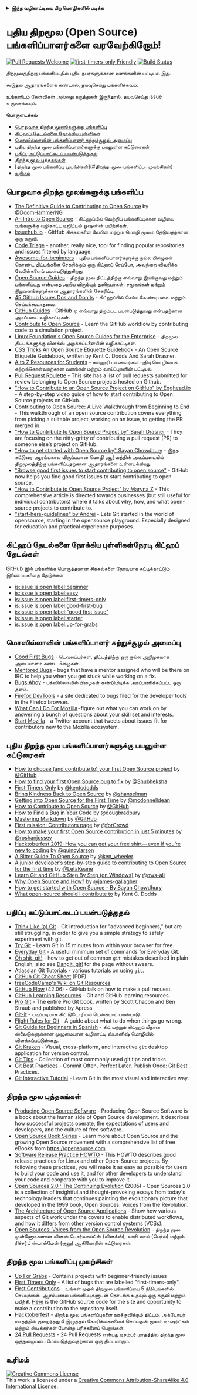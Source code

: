 <details>
<summary>
<strong> இந்த வழிகாட்டியை பிற மொழிகளில் படிக்க </strong>
</summary>
    <ul>
        <li><a href="./README.md"> English </a></li>
        <li><a href="./README-CN.md"> 中文 </a></li>
        <li><a href="./README-RU.md"> русский </a></li>
        <li><a href="./README-RO.md"> Românesc </a></li>
        <li><a href="./README-IT.md"> Italiano </a></li>
        <li><a href="./README-ES.md"> Español </a></li>
        <li><a href="./README-pt-BR.md"> Português (BR) </a></li>
        <li><a href="./README-DE.md"> Deutsch </a></li>
        <li><a href="./README-GR.md"> Ελληνικά </a></li>
        <li><a href="./README-FR.md"> Français </a></li>
        <li><a href="./README-KO.md"> 한국어 </a></li>
        <li><a href="./README-JA.md"> 日本語 </a></li>
        <li><a href="./README-TA.md"> தமிழ் </a></li>
    </ul>
</details>

# புதிய திறமூல (Open Source) பங்களிப்பாளர்களை வரவேற்கிறோம்!

[![Pull Requests Welcome](https://img.shields.io/badge/PRs-welcome-brightgreen.svg?style=flat)](http://makeapullrequest.com)
[![first-timers-only Friendly](https://img.shields.io/badge/first--timers--only-friendly-blue.svg)](https://www.firsttimersonly.com/)
[![Build Status](https://api.travis-ci.org/freeCodeCamp/how-to-contribute-to-open-source.svg?branch=master)](https://travis-ci.org/freeCodeCamp/how-to-contribute-to-open-source)

திறமூலத்திற்கு பங்களிப்பதில் புதிய நபர்களுக்கான வளங்களின் பட்டியல் இது.

கூடுதல் ஆதாரங்களைக் கண்டால், தயவுசெய்து பங்களிக்கவும்.

உங்களிடம் கேள்விகள் அல்லது கருத்துகள் இருந்தால், தயவுசெய்து issue உருவாக்கவும்.

**பொருளடக்கம்**

- [பொதுவாக திறந்த மூலங்களுக்கு பங்களிப்புு](#பொதுவாக-திறந்த-மூலங்களுக்கு-பங்களிப்புு)
- [கிட்ஹப் தேடல்களை நோக்கிய புள்ளிகள்](#கிட்ஹப்-தேடல்களை-நோக்கிய-புள்ளிகள்)
- [மொஸில்லாவின் பங்களிப்பாளர் சுற்றுச்சூழல் அமைப்பு](#மொஸில்லாவின்-பங்களிப்பாளர்-சுற்றுச்சூழல்-அமைப்பு)
- [புதிய திறந்த மூல பங்களிப்பாளர்களுக்கு பயனுள்ள கட்டுரைகள்](#புதிய-திறந்த-மூல-பங்களிப்பாளர்களுக்கு-பயனுள்ள-கட்டுரைகள்)
- [பதிப்பு கட்டுப்பாட்டைப் பயன்படுத்துதல்](#பதிப்பு-கட்டுப்பாட்டைப்-பயன்படுத்துதல்)
- [திறந்த மூல புத்தகங்கள்](#திறந்த-மூல-புத்தகங்கள்)
- [திறந்த மூல பங்களிப்பு முயற்சிகள்](#திறந்த-மூல-பங்களிப்ப- முயற்சிகள்)
- [உரிமம்](#உரிமம்)

## பொதுவாக திறந்த மூலங்களுக்கு பங்களிப்ப
- [The Definitive Guide to Contributing to Open Source](https://www.freecodecamp.org/news/the-definitive-guide-to-contributing-to-open-source-900d5f9f2282/) by [@DoomHammerNG](https://twitter.com/DoomHammerNG)
- [An Intro to Open Source](https://www.digitalocean.com/community/tutorial_series/an-introduction-to-open-source) - கிட்ஹப்பில் வெற்றிப் பங்களிப்புகான வழியை உங்களுக்கு வழிகாட்ட டிஜிட்டல் ஓஷனின் பயிற்சிகள்.
- [Issuehub.io](http://issuehub.io/) - GitHub சிக்கல்களை லேபிள் மற்றும் மொழி மூலம் தேடுவதற்கான ஒரு கருவி.
- [Code Triage](https://www.codetriage.com/) - another, really nice, tool for finding popular repositories and issues filtered by language.
- [Awesome-for-beginners](https://github.com/MunGell/awesome-for-beginners) - புதிய பங்களிப்பாளர்களுக்கு நல்ல பிழைகள் கொண்ட திட்டங்களை சேகரிக்கும் ஒரு கிட்ஹப் ரெப்போ, அவற்றை விவரிக்க லேபிள்களைப் பயன்படுத்துகிறது.
- [Open Source Guides](https://opensource.guide/) - திறந்த மூல திட்டத்திற்கு எவ்வாறு இயங்குவது மற்றும் பங்களிப்பது என்பதை அறிய விரும்பும் தனிநபர்கள், சமூகங்கள் மற்றும் நிறுவனங்களுக்கான ஆதாரங்களின் சேகரிப்பு.
- [45 Github Issues Dos and Don’ts](https://hackernoon.com/45-github-issues-dos-and-donts-dfec9ab4b612) - கிட்ஹப்பில் செய்ய வேண்டியவை மற்றும் செய்யக்கூடாதவை.
- [GitHub Guides](https://guides.github.com/) - GitHub ஐ எவ்வாறு திறம்பட பயன்படுத்துவது என்பதற்கான அடிப்படை வழிகாட்டிகள்.
- [Contribute to Open Source](https://github.com/danthareja/contribute-to-open-source) - Learn the GitHub workflow by contributing code to a simulation project.
- [Linux Foundation's Open Source Guides for the Enterprise](https://www.linuxfoundation.org/resources/open-source-guides/) - திறமூல திட்டங்களுக்கு லினக்ஸ் அறக்கட்டளையின் வழிகாட்டிகள்.
- [CSS Tricks An Open Source Etiquette Guidebook](https://css-tricks.com/open-source-etiquette-guidebook/) - An Open Source Etiquette Guidebook, written by Kent C. Dodds And Sarah Drasner.
- [A to Z Resources for Students](https://github.com/dipakkr/A-to-Z-Resources-for-Students) - கல்லூரி மாணவர்கள் புதியு மொழியைக் கற்றுக்கொள்வதற்கான வளங்கள் மற்றும் வாய்ப்புகளின் பட்டியல்.
- [Pull Request Roulette](http://www.pullrequestroulette.com/) - This site has a list of pull requests submitted for review belonging to Open Source projects hosted on Github.
- ["How to Contribute to an Open Source Project on GitHub" by Egghead.io](https://egghead.io/courses/how-to-contribute-to-an-open-source-project-on-github) - A step-by-step video guide of how to start contributing to Open Source projects on GitHub.
- [Contributing to Open Source: A Live Walkthrough from Beginning to End](https://medium.com/@kevinjin/contributing-to-open-source-walkthrough-part-0-b3dc43e6b720) - This walkthrough of an open source contribution covers everything from picking a suitable project, working on an issue, to getting the PR merged in.
- ["How to Contribute to Open Source Project by" Sarah Drasner](https://css-tricks.com/how-to-contribute-to-an-open-source-project/) - They are focusing on the nitty-gritty of contributing a pull request (PR) to someone else’s project on GitHub.
- ["How to get started with Open Source by" Sayan Chowdhury](https://www.hackerearth.com:443/getstarted-opensource/) - இந்த கட்டுரை ஆரம்பகால விருப்பமான மொழி ஆர்வத்தின் அடிப்படையில் திறமூலத்திற்கு பங்களிப்பதற்கான ஆதாரங்களை உள்ளடக்கியது.
- ["Browse good first issues to start contributing to open source"](https://github.blog/2020-01-22-browse-good-first-issues-to-start-contributing-to-open-source/) - GitHub now helps you find good first issues to start contributing to open source.
- ["How to Contribute to Open Source Project" by Maryna Z](https://rubygarage.org/blog/how-contribute-to-open-source-projects) - This comprehensive article is directed towards businesses (but still useful for individual contributors) where it talks about why, how, and what open-source projects to contribute to.
- ["start-here-guidelines" by Andrei](https://github.com/zero-to-mastery/start-here-guidelines) -
Lets Git started in the world of opensource, starting in the opensource playground. Especially designed for education and practical experience purposes.


## கிட்ஹப் தேடல்களை நோக்கிய புள்ளிகள்நேரடி கிட்ஹப் தேடல்கள்
GitHub இல் பங்களிக்க பொருத்தமான சிக்கல்களை நேரடியாக சுட்டிக்காட்டும் இணைப்புகளைத் தேடுங்கள்.
- [is:issue is:open label:beginner](https://github.com/search?utf8=%E2%9C%93&q=is%3Aissue+is%3Aopen+label%3Abeginner)
- [is:issue is:open label:easy](https://github.com/search?utf8=%E2%9C%93&q=is%3Aissue+is%3Aopen+label%3Aeasy)
- [is:issue is:open label:first-timers-only](https://github.com/search?utf8=%E2%9C%93&q=is%3Aissue+is%3Aopen+label%3Afirst-timers-only)
- [is:issue is:open label:good-first-bug](https://github.com/search?utf8=%E2%9C%93&q=is%3Aissue+is%3Aopen+label%3Agood-first-bug)
- [is:issue is:open label:"good first issue"](https://github.com/search?utf8=%E2%9C%93&q=is%3Aissue+is%3Aopen+label%3A"good+first+issue")
- [is:issue is:open label:starter](https://github.com/search?utf8=%E2%9C%93&q=is%3Aissue+is%3Aopen+label%3Astarter)
- [is:issue is:open label:up-for-grabs](https://github.com/search?utf8=%E2%9C%93&q=is%3Aissue+is%3Aopen+label%3Aup-for-grabs)

## மொஸில்லாவின் பங்களிப்பாளர் சுற்றுச்சூழல் அமைப்புுு
- [Good First Bugs](https://bugzil.la/sw:%22[good%20first%20bug]%22&limit=0) - டெவலப்பர்கள், திட்டத்திற்கு ஒரு நல்ல அறிமுகமாக அடையாளம் கண்ட பிழைகள்.
- [Mentored Bugs](https://bugzilla.mozilla.org/buglist.cgi?quicksearch=mentor%3A%40) - bugs that have a mentor assigned who will be there on IRC to help you when you get stuck while working on a fix.
- [Bugs Ahoy](https://www.joshmatthews.net/bugsahoy/) - பக்ஸில்லாவில் பிழைகள் கண்டுபிடிக்க அர்ப்பணிக்கப்பட்ட ஒரு தளம்.
- [Firefox DevTools](http://firefox-dev.tools/) - a site dedicated to bugs filed for the developer tools in the Firefox browser.
- [What Can I Do For Mozilla](https://whatcanidoformozilla.org/) - figure out what you can work on by answering a bunch of questions about your skill set and interests.
- [Start Mozilla](https://twitter.com/StartMozilla) - a Twitter account that tweets about issues fit for contributors new to the Mozilla ecosystem.

## புதிய திறந்த மூல பங்களிப்பாளர்களுக்கு பயனுள்ள கட்டுரைகள்
- [How to choose (and contribute to) your first Open Source project](https://github.com/collections/choosing-projects) by [@GitHub](https://github.com/github)
- [How to find your first Open Source bug to fix](https://www.freecodecamp.org/news/finding-your-first-open-source-project-or-bug-to-work-on-1712f651e5ba/) by [@Shubheksha](https://github.com/Shubheksha)
- [First Timers Only](https://kentcdodds.com/blog/first-timers-only/) by [@kentcdodds](https://github.com/kentcdodds)
- [Bring Kindness Back to Open Source](https://web.archive.org/web/20201009150545/https://www.hanselman.com/blog/bring-kindness-back-to-open-source) by [@shanselman](https://github.com/shanselman)
- [Getting into Open Source for the First Time](https://www.nearform.com/blog/getting-into-open-source-for-the-first-time/) by [@mcdonnelldean](https://github.com/mcdonnelldean)
- [How to Contribute to Open Source](https://opensource.guide/how-to-contribute/) by [@GitHub](https://github.com/github)
- [How to Find a Bug in Your Code](https://8thlight.com/blog/doug-bradbury/2016/06/29/how-to-find-bug-in-your-code.html) by [@dougbradbury](https://twitter.com/dougbradbury)
- [Mastering Markdown](https://guides.github.com/features/mastering-markdown/) by [@GitHub](https://github.com/github)
- [First mission: Contributors page](https://medium.com/@forCrowd/first-mission-contributors-page-df24e6e70705#.2v2g0no29) by [@forCrowd](https://github.com/forCrowd)
- [How to make your first Open Source contribution in just 5 minutes](https://www.freecodecamp.org/news/how-to-make-your-first-open-source-contribution-in-just-5-minutes-aaad1fc59c9a/) by [@roshanjossey](https://github.com/Roshanjossey/)
- [Hacktoberfest 2019: How you can get your free shirt — even if you’re new to coding](https://www.freecodecamp.org/news/hacktoberfest-2018-how-you-can-get-your-free-shirt-even-if-youre-new-to-coding-96080dd0b01b/) by [@quincylarson](https://www.freecodecamp.org/news/author/quincylarson/)
- [A Bitter Guide To Open Source](https://medium.com/codezillas/a-bitter-guide-to-open-source-a8e3b6a3c1c4) by [@ken_wheeler](https://medium.com/@ken_wheeler)
- [A junior developer’s step-by-step guide to contributing to Open Source for the first time](https://hackernoon.com/contributing-to-open-source-the-sharks-are-photoshopped-47e22db1ab86) by [@LetaKeane](https://hackernoon.com/u/letakeane)
- [Learn Git and GitHub Step By Step (on Windows)](https://medium.com/illumination/path-to-learning-git-and-github-be93518e06dc) by [@ows-ali](https://medium.com/@ows_ali)
- [Why Open Source and How?](https://careerkarma.com/blog/open-source-projects-for-beginners/) by [@james-gallagher](https://careerkarma.com/blog/author/jamesgallagher/)
- [How to get started with Open Source - By Sayan Chowdhury](https://www.hackerearth.com/getstarted-opensource/)
- [What open-source should I contribute to](https://kentcdodds.com/blog/what-open-source-project-should-i-contribute-to/) by Kent C. Dodds

## பதிப்பு கட்டுப்பாட்டைப் பயன்படுத்துதல்
- [Think Like (a) Git](http://think-like-a-git.net/) - Git introduction for "advanced beginners," but are still struggling, in order to give you a simple strategy to safely experiment with git.
- [Try Git](https://try.github.io/) - Learn Git in 15 minutes from within your browser for free.
- [Everyday Git](https://git-scm.com/docs/giteveryday) - A useful minimum set of commands for Everyday Git.
- [Oh shit, git!](https://ohshitgit.com/) - how to get out of common `git` mistakes described in plain English; also see [Dangit, git!](https://dangitgit.com/) for the page without swears.
- [Atlassian Git Tutorials](https://www.atlassian.com/git/tutorials) - various tutorials on using `git`.
- [GitHub Git Cheat Sheet](https://education.github.com/git-cheat-sheet-education.pdf) (PDF)
- [freeCodeCamp's Wiki on Git Resources](https://forum.freecodecamp.org/t/wiki-git-resources/13136)
- [GitHub Flow](https://www.youtube.com/watch?v=juLIxo42A_s) (42:06) - GitHub talk on how to make a pull request.
- [GitHub Learning Resources](https://docs.github.com/en/free-pro-team@latest/github/getting-started-with-github/git-and-github-learning-resources) - Git and GitHub learning resources.
- [Pro Git](https://git-scm.com/book/en/v2) - The entire Pro Git book, written by Scott Chacon and Ben Straub and published by Apress.
- [Git-it](https://github.com/jlord/git-it-electron) - படிப்படியாக கிட் டுடோரியல் டெஸ்க்டாப் பயன்பாடு.
- [Flight Rules for Git](https://github.com/k88hudson/git-flight-rules) - A guide about what to do when things go wrong.
- [Git Guide for Beginners in Spanish](https://platzi.github.io/git-slides/#/) - கிட் மற்றும் கிட்ஹப் மீதான ஸ்லைடுகளுக்கான முழுமையான வழிகாட்டி ஸ்பானிஷ் மொழியில் விளக்கப்பட்டுள்ளது.
- [Git Kraken](https://www.gitkraken.com/git-client) - Visual, cross-platform, and interactive `git` desktop application for version control.
- [Git Tips](https://github.com/git-tips/tips) - Collection of most commonly used git tips and tricks.
- [Git Best Practices](https://sethrobertson.github.io/GitBestPractices/) - Commit Often, Perfect Later, Publish Once: Git Best Practices.
- [Git Interactive Tutorial](https://learngitbranching.js.org/) - Learn Git in the most visual and interactive way.

## திறந்த மூல புத்தகங்கள்
- [Producing Open Source Software](https://producingoss.com/) - Producing Open Source Software is a book about the human side of Open Source development. It describes how successful projects operate, the expectations of users and developers, and the culture of free software.
- [Open Source Book Series](https://opensource.com/resources/ebooks) - Learn more about Open Source and the growing Open Source movement with a comprehensive list of free eBooks from https://opensource.com.
- [Software Release Practice HOWTO](https://en.tldp.org/HOWTO/Software-Release-Practice-HOWTO/) - This HOWTO describes good release practices for Linux and other Open-Source projects. By following these practices, you will make it as easy as possible for users to build your code and use it, and for other developers to understand your code and cooperate with you to improve it.
- [Open Sources 2.0 : The Continuing Evolution](https://archive.org/details/opensources2.000diborich) (2005) - Open Sources 2.0 is a collection of insightful and thought-provoking essays from today's technology leaders that continues painting the evolutionary picture that developed in the 1999 book, Open Sources: Voices from the Revolution.
- [The Architecture of Open Source Applications](http://www.aosabook.org/en/git.html) - Show how various aspects of Git work under the covers to enable distributed workflows, and how it differs from other version control systems (VCSs).
- [Open Sources: Voices from the Open Source Revolution](https://www.oreilly.com/openbook/opensources/book/) - திறந்த மூல முன்னோடிகளான லினஸ் டொர்வால்ட்ஸ் (லினக்ஸ்), லாரி வால் (பெர்ல்) மற்றும் ரிச்சர்ட் ஸ்டால்மேன் (குனு) ஆகியோரின் கட்டுரைகள்.

## திறந்த மூல பங்களிப்பு முயற்சிகள்
- [Up For Grabs](https://up-for-grabs.net/) - Contains projects with beginner-friendly issues
- [First Timers Only](https://www.firsttimersonly.com/) - A list of bugs that are labelled "first-timers-only".
- [First Contributions](https://firstcontributions.github.io/) - உங்கள் முதல் திறமூல பங்களிப்பை 5 நிமிடங்களில் செய்யுங்கள். ஆரம்பகால பங்களிப்புகளுடன் தொடங்க உதவும் ஒரு கருவி மற்றும் பயிற்சி. [Here](https://github.com/firstcontributions/first-contributions) is the GitHub source code for the site and opportunity to make a contribution to the repository itself.
- [Hacktoberfest](https://hacktoberfest.digitalocean.com/) - திறந்த மூல பங்களிப்புகளை ஊக்குவிக்கும் திட்டம். அக்டோபர் மாதத்தில் குறைந்தது 4 இழுத்தல் கோரிக்கைகளைச் செய்வதன் மூலம் டி-ஷர்ட்கள் மற்றும் ஸ்டிக்கர்கள் போன்ற பரிசுகளைப் பெறுங்கள்.
- [24 Pull Requests](https://24pullrequests.com) - 24 Pull Requests என்பது டிசம்பர் மாதத்தில் திறந்த மூல ஒத்துழைப்பை மேம்படுத்துவதற்கான ஒரு திட்டமாகும்.

## உரிமம்
<a rel="license" href="https://creativecommons.org/licenses/by-sa/4.0/"><img alt="Creative Commons License" style="border-width:0" src="https://licensebuttons.net/l/by-sa/4.0/88x31.png" /></a><br />This work is licensed under a <a rel="license" href="https://creativecommons.org/licenses/by-sa/4.0/">Creative Commons Attribution-ShareAlike 4.0 International License</a>.
